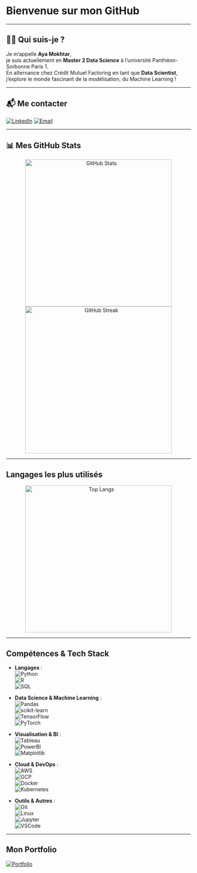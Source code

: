 # Bienvenue sur mon GitHub

---

## 👩‍💻 Qui suis-je ?

Je m’appelle **Aya Mokhtar**,  
je suis actuellement en **Master 2 Data Science** à l’université Panthéon-Sorbonne Paris 1.  
En alternance chez Crédit Mutuel Factoring en tant que **Data Scientist**, j’explore le monde fascinant de la modélisation, du Machine Learning !

---

## 📬 Me contacter

[![LinkedIn](https://img.shields.io/badge/LinkedIn-0077B5?logo=linkedin&logoColor=white&style=flat)](https://www.linkedin.com/in/aya-mokhtar810b4b216/)
[![Email](https://img.shields.io/badge/Email-D14836?logo=gmail&logoColor=white&style=flat)](mokhtar.aya2001@gmail.com)

---

## 📊 Mes GitHub Stats

<p align="center">
  <!-- Carte de statistiques globales -->
  <img src="https://github-readme-stats.vercel.app/api?username=Ayamokht&show_icons=true&theme=dark&count_private=true" alt="GitHub Stats" width="400"/>
  <!-- Carte de streak -->
  <img src="https://github-readme-streak-stats.herokuapp.com/?user=Ayamokht&theme=dark" alt="GitHub Streak" width="400"/>
</p>

---

## Langages les plus utilisés

<p align="center">
  <img 
    src="https://github-readme-stats.vercel.app/api/top-langs/?username=Ayamokht&layout=compact&theme=light&langs_count=5" 
    alt="Top Langs" 
    width="400" 
  />
</p>

---

## Compétences & Tech Stack

- **Langages** :  
  ![Python](https://img.shields.io/badge/Python-3776AB?logo=python&logoColor=white&style=flat)  
  ![R](https://img.shields.io/badge/R-276DC3?logo=r&logoColor=white&style=flat)  
  ![SQL](https://img.shields.io/badge/SQL-4479A1?logo=mysql&logoColor=white&style=flat)

- **Data Science & Machine Learning** :  
  ![Pandas](https://img.shields.io/badge/Pandas-150458?logo=pandas&logoColor=white&style=flat)  
  ![scikit-learn](https://img.shields.io/badge/scikit--learn-F7931E?logo=scikit-learn&logoColor=white&style=flat)  
  ![TensorFlow](https://img.shields.io/badge/TensorFlow-FF6F00?logo=tensorflow&logoColor=white&style=flat)  
  ![PyTorch](https://img.shields.io/badge/PyTorch-EE4C2C?logo=pytorch&logoColor=white&style=flat)

- **Visualisation & BI** :  
  ![Tableau](https://img.shields.io/badge/Tableau-3673A5?logo=tableau&logoColor=white&style=flat)  
  ![PowerBI](https://img.shields.io/badge/PowerBI-009FDA?logo=power-bi&logoColor=white&style=flat)  
  ![Matplotlib](https://img.shields.io/badge/Matplotlib-11557C?logo=matplotlib&logoColor=white&style=flat)

- **Cloud & DevOps** :  
  ![AWS](https://img.shields.io/badge/AWS-232F3E?logo=amazon-aws&logoColor=white&style=flat)  
  ![GCP](https://img.shields.io/badge/GCP-F95123?logo=google-cloud&logoColor=white&style=flat)  
  ![Docker](https://img.shields.io/badge/Docker-2496ED?logo=docker&logoColor=white&style=flat)  
  ![Kubernetes](https://img.shields.io/badge/Kubernetes-326CE5?logo=kubernetes&logoColor=white&style=flat)

- **Outils & Autres** :  
  ![Git](https://img.shields.io/badge/Git-F05032?logo=git&logoColor=white&style=flat)  
  ![Linux](https://img.shields.io/badge/Linux-FCC624?logo=linux&logoColor=black&style=flat)  
  ![Jupyter](https://img.shields.io/badge/Jupyter-F37626?logo=jupyter&logoColor=white&style=flat)  
  ![VSCode](https://img.shields.io/badge/VSCode-007ACC?logo=visual-studio-code&logoColor=white&style=flat)

---

## Mon Portfolio

[![Portfolio](https://img.shields.io/badge/Portfolio-Visiter%20Mon%20Site-blue?style=flat&logo=github)](https://ayamokht.github.io/CV_Aya_MOKHTAR/)



